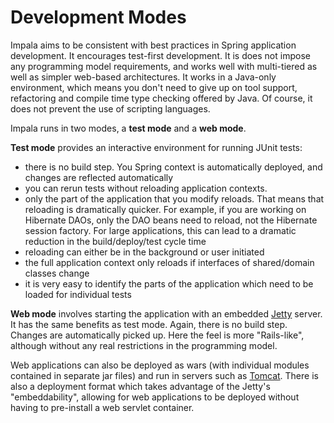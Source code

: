 # Development Modes #

Impala aims to be consistent with best practices in Spring application development. It encourages test-first development. It is does not impose any programming model requirements, and works well with multi-tiered as well as simpler web-based architectures. It works in a Java-only environment, which means you don't need to give up on tool support, refactoring and compile time type checking offered by Java. Of course, it does not prevent the use of scripting languages.

Impala runs in two modes, a **test mode** and a **web mode**.

**Test mode** provides an interactive environment for running JUnit tests:

  * there is no build step. You Spring context is automatically deployed, and changes are reflected automatically
  * you can rerun tests without reloading application contexts.
  * only the part of the application that you modify reloads. That means that reloading is dramatically quicker. For example, if you are working on Hibernate DAOs, only the DAO beans need to reload, not the Hibernate session factory. For large applications, this can lead to a dramatic reduction in the build/deploy/test cycle time
  * reloading can either be in the background or user initiated
  * the full application context only reloads if interfaces of shared/domain classes change
  * it is very easy to identify the parts of the application which need to be loaded for individual tests

**Web mode** involves starting the application with an embedded [Jetty](http://www.mortbay.org/) server. It has the same benefits as test mode. Again, there is no build step. Changes are automatically picked up. Here the feel is more "Rails-like", although without any real restrictions in the programming model.

Web applications can also be deployed as wars (with individual modules contained in separate jar files) and run in servers such as [Tomcat](http://tomcat.apache.org/). There is also a deployment format which takes advantage of the Jetty's "embeddability", allowing for web applications to be deployed without having to pre-install a web servlet container.